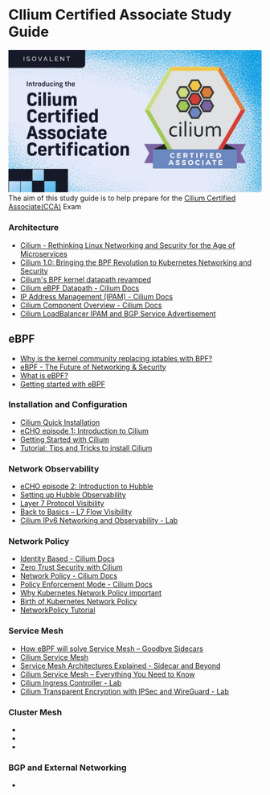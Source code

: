 # CIlium Certified Associate Study Guide

![](files/ogimage.jpeg)
The aim of this study guide is to help prepare for the [Cilium Certified Associate(CCA)](https://training.linuxfoundation.org/certification/cilium-certified-associate-cca/) Exam

### Architecture
- [Cilium - Rethinking Linux Networking and Security for the Age of Microservices](https://cilium.io/blog/2018/04/24/cilium-security-for-age-of-microservices/)
- [Cilium 1.0: Bringing the BPF Revolution to Kubernetes Networking and Security](https://cilium.io/blog/2018/04/24/cilium-10/)
- [Cilium's BPF kernel datapath revamped](https://www.youtube.com/watch?v=u0PGas8D24w)
- [Cilium eBPF Datapath - Cilium Docs](https://docs.cilium.io/en/stable/network/ebpf/)
- [IP Address Management (IPAM) - Cilium Docs](https://docs.cilium.io/en/stable/network/concepts/ipam/)
- [Cilium Component Overview - Cilium Docs](https://docs.cilium.io/en/stable/overview/component-overview/)
- [Cilium LoadBalancer IPAM and BGP Service Advertisement](https://isovalent.com/labs/lb-ipam-bgp-service/)

## eBPF
- [Why is the kernel community replacing iptables with BPF?](https://cilium.io/blog/2018/04/17/why-is-the-kernel-community-replacing-iptables/)
- [eBPF - The Future of Networking & Security](https://cilium.io/blog/2020/11/10/ebpf-future-of-networking/)
- [What is eBPF?](https://ebpf.io/what-is-ebpf/)
- [Getting started with eBPF](https://isovalent.com/labs/getting-started-with-ebpf/)

### Installation and Configuration
- [Cilium Quick Installation](https://docs.cilium.io/en/latest/gettingstarted/k8s-install-default/#k8s-install-quick)
- [eCHO episode 1: Introduction to Cilium](https://www.youtube.com/watch?v=80OYrzS1dCA&list=PLDg_GiBbAx-mY3VFLPbLHcxo6wUjejAOC&index=114)
- [Getting Started with Cilium](https://isovalent.com/labs/getting-started-with-cilium/)
- [Tutorial: Tips and Tricks to install Cilium](https://isovalent.com/blog/post/tutorial-tips-and-tricks-to-install-cilium/)

### Network Observability
- [eCHO episode 2: Introduction to Hubble](https://www.youtube.com/live/hD2iJUyIXQw?si=WqWaY7_jN2B-sRz5)
- [Setting up Hubble Observability](https://docs.cilium.io/en/latest/gettingstarted/hubble_setup/#hubble-setup)
- [Layer 7 Protocol Visibility](https://docs.cilium.io/en/stable/observability/visibility/)
- [Back to Basics – L7 Flow Visibility](https://isovalent.com/videos/back-to-basics-l7-flow-visibility/)
- [Cilium IPv6 Networking and Observability - Lab](https://isovalent.com/labs/ipv6-networking-and-observability/)

### Network Policy
- [Identity Based - Cilium Docs](https://docs.cilium.io/en/stable/security/network/identity/)
- [Zero Trust Security with Cilium](https://isovalent.com/blog/post/zero-trust-security-with-cilium/)
- [Network Policy - Cilium Docs](https://docs.cilium.io/en/latest/security/policy/)
- [Policy Enforcement Mode - Cilium Docs](https://docs.cilium.io/en/latest/security/policy/intro/)
- [Why Kubernetes Network Policy important](https://youtu.be/5sc4R-wk7uo)
- [Birth of Kubernetes Network Policy](https://youtu.be/x69ofJYr71g)
- [NetworkPolicy Tutorial](https://github.com/networkpolicy/tutorial)

### Service Mesh
- [How eBPF will solve Service Mesh – Goodbye Sidecars](https://isovalent.com/blog/post/2021-12-08-ebpf-servicemesh/)
- [Cilium Service Mesh](https://cilium.io/use-cases/service-mesh/)
- [Service Mesh Architectures Explained - Sidecar and Beyond](https://youtu.be/j7JKkbAiWuI?si=6jWl3GQ6CjVLHBFJ)
- [Cilium Service Mesh – Everything You Need to Know](https://isovalent.com/blog/post/cilium-service-mesh/)
- [Cilium Ingress Controller - Lab](https://isovalent.com/labs/cilium-ingress-controller/)
- [Cilium Transparent Encryption with IPSec and WireGuard - Lab](https://isovalent.com/labs/cilium-transparent-encryption-with-ipsec-and-wireguard/)

### Cluster Mesh
-
-
-


### BGP and External Networking

-
